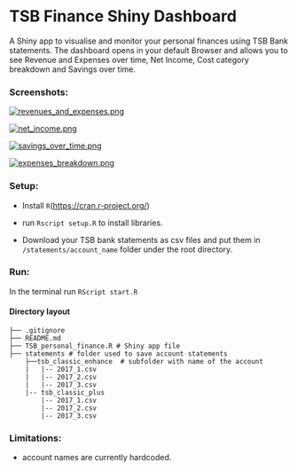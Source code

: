 # TSB Finance Shiny Dashboard

A Shiny app to visualise and monitor your personal finances using TSB Bank statements. The dashboard opens in your default Browser and allows you to see Revenue and Expenses over time, Net Income, Cost category breakdown and Savings over time.

### Screenshots:

[![revenues_and_expenses.png](https://s18.postimg.cc/m658isvnt/revenues_and_expenses.png)](https://postimg.cc/image/9er2calvp/)

[![net_income.png](https://s18.postimg.cc/6xfb51hex/net_income.png)](https://postimg.cc/image/9rigihjl1/)


[![savings_over_time.png](https://s18.postimg.cc/imjat00nt/savings_over_time.png)](https://postimg.cc/image/bw2tjkdhx/)

[![expenses_breakdown.png](https://s18.postimg.cc/ongzq0i49/expenses_breakdown.png)](https://postimg.cc/image/91zo6265x/)


### Setup:
- Install `R`(https://cran.r-project.org/)

- run `Rscript setup.R` to install libraries.
- Download your TSB bank statements as csv files and put them in `/statements/account_name` folder under the root directory.

### Run:
In the terminal run `RScript start.R`

#### Directory layout

    ├── .gitignore
    ├── README.md
    ├── TSB_personal_finance.R # Shiny app file
    ├── statements # folder used to save account statements
        ├──tsb_classic_enhance  # subfolder with name of the account
        |   |-- 2017_1.csv 
        |   |-- 2017_2.csv
        |   |-- 2017_3.csv
        |-- tsb_classic_plus
            |-- 2017_1.csv
            |-- 2017_2.csv
            |-- 2017_3.csv
            

### Limitations:
- account names are currently hardcoded.